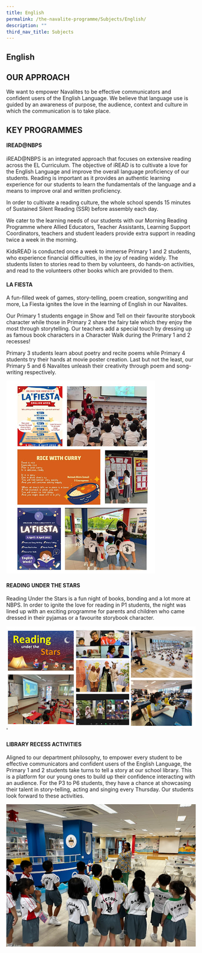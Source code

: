 ```yaml
---
title: English
permalink: /the-navalite-programme/Subjects/English/
description: ""
third_nav_title: Subjects
---
```

## English

## OUR APPROACH  

We want to empower Navalites to be effective communicators and confident users of the English Language. We believe that language use is guided by an awareness of purpose, the audience, context and culture in which the communication is to take place.

KEY PROGRAMMES
--------------

#### IREAD@NBPS

  
iREAD@NBPS is an integrated approach that focuses on extensive reading across the EL Curriculum. The objective of iREAD is to cultivate a love for the English Language and improve the overall language proficiency of our students. Reading is important as it provides an authentic learning experience for our students to learn the fundamentals of the language and a means to improve oral and written proficiency.

In order to cultivate a reading culture, the whole school spends 15 minutes of Sustained Silent Reading (SSR) before assembly each day.

We cater to the learning needs of our students with our Morning Reading Programme where Allied Educators, Teacher Assistants, Learning Support Coordinators, teachers and student leaders provide extra support in reading twice a week in the morning.

KidsREAD is conducted once a week to immerse Primary 1 and 2 students, who experience financial difficulties, in the joy of reading widely. The students listen to stories read to them by volunteers, do hands-on activities, and read to the volunteers other books which are provided to them.  


#### LA FIESTA

A fun-filled week of games, story-telling, poem creation, songwriting and more, La Fiesta ignites the love in the learning of English in our Navalites. 

Our Primary 1 students engage in Show and Tell on their favourite storybook character while those in Primary 2 share the fairy tale which they enjoy the most through storytelling. Our teachers add a special touch by dressing up as famous book characters in a Character Walk during the Primary 1 and 2 recesses! 

Primary 3 students learn about poetry and recite poems while Primary 4 students try their hands at movie poster creation. Last but not the least, our Primary 5 and 6 Navalites unleash their creativity through poem and song-writing respectively.

![](/images/English/English%201.png)

#### READING UNDER THE STARS

Reading Under the Stars is a fun night of books, bonding and a lot more at NBPS. In order to ignite the love for reading in P1 students, the night was lined up with an exciting programme for parents and children who came dressed in their pyjamas or a favourite storybook character.

![](/images/English/English%202.png)'

#### LIBRARY RECESS ACTIVITIES

Aligned to our department philosophy, to empower every student to be effective communicators and confident users of the English Language, the Primary 1 and 2 students take turns to tell a story at our school library. This is a platform for our young ones to build up their confidence interacting with an audience. For the P3 to P6 students, they have a chance at showcasing their talent in story-telling, acting and singing every Thursday. Our students look forward to these activities.

![](/images/English/English%203.png)